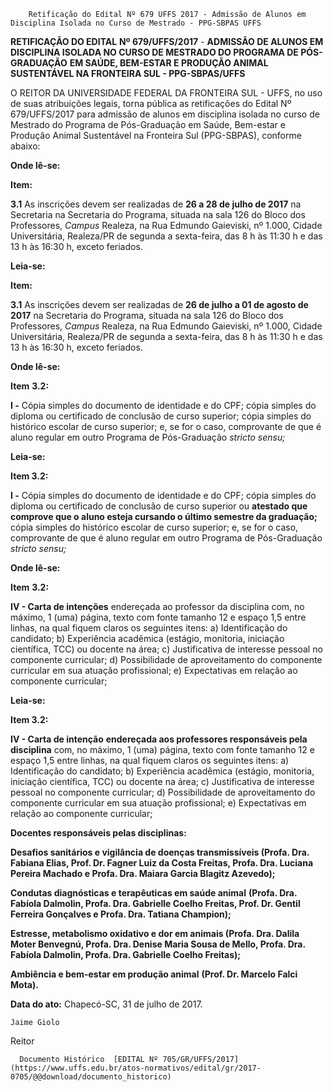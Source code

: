         Retificação do Edital Nº 679 UFFS 2017 - Admissão de Alunos em Disciplina Isolada no Curso de Mestrado - PPG-SBPAS UFFS  

**RETIFICAÇÃO DO EDITAL** **Nº 679/UFFS/2017** - **ADMISSÃO DE ALUNOS EM DISCIPLINA ISOLADA NO CURSO DE MESTRADO DO PROGRAMA DE PÓS-GRADUAÇÃO** **EM SAÚDE, BEM-ESTAR E PRODUÇÃO ANIMAL SUSTENTÁVEL NA FRONTEIRA SUL - PPG-SBPAS/UFFS**

  

 O REITOR DA UNIVERSIDADE FEDERAL DA FRONTEIRA SUL - UFFS, no uso de suas atribuições legais, torna pública as retificações do Edital Nº 679/UFFS/2017 para admissão de alunos em disciplina isolada no curso de Mestrado do Programa de Pós-Graduação em Saúde, Bem-estar e Produção Animal Sustentável na Fronteira Sul (PPG-SBPAS), conforme abaixo:

  **Onde lê-se:**

 **Item:**

 **3.1** As inscrições devem ser realizadas de **26 a 28 de julho de 2017** na Secretaria na Secretaria do Programa, situada na sala 126 do Bloco dos Professores, *Campus* Realeza, na Rua Edmundo Gaieviski, nº 1.000, Cidade Universitária, Realeza/PR de segunda a sexta-feira, das 8 h às 11:30 h e das 13 h às 16:30 h, exceto feriados.

  

 **Leia-se:**

 **Item:**

 **3.1** As inscrições devem ser realizadas de **26 de julho a 01 de agosto de 2017** na Secretaria do Programa, situada na sala 126 do Bloco dos Professores, *Campus* Realeza, na Rua Edmundo Gaieviski, nº 1.000, Cidade Universitária, Realeza/PR de segunda a sexta-feira, das 8 h às 11:30 h e das 13 h às 16:30 h, exceto feriados.

  **Onde lê-se:**

 **Item** **3.2:**

 **I -** Cópia simples do documento de identidade e do CPF; cópia simples do diploma ou certificado de conclusão de curso superior; cópia simples do histórico escolar de curso superior; e, se for o caso, comprovante de que é aluno regular em outro Programa de Pós-Graduação *stricto sensu;*

  

 **Leia-se:**

 **Item 3.2:**

 **I -** Cópia simples do documento de identidade e do CPF; cópia simples do diploma ou certificado de conclusão de curso superior ou **atestado que comprove que o aluno esteja cursando o último semestre da graduação;** cópia simples do histórico escolar de curso superior; e, se for o caso, comprovante de que é aluno regular em outro Programa de Pós-Graduação *stricto sensu;*

  **Onde lê-se:**

 **Item** **3.2:**

 **IV - Carta de intenções** endereçada ao professor da disciplina com, no máximo, 1 (uma) página, texto com fonte tamanho 12 e espaço 1,5 entre linhas, na qual fiquem claros os seguintes itens: a) Identificação do candidato; b) Experiência acadêmica (estágio, monitoria, iniciação científica, TCC) ou docente na área; c) Justificativa de interesse pessoal no componente curricular; d) Possibilidade de aproveitamento do componente curricular em sua atuação profissional; e) Expectativas em relação ao componente curricular;

  

 **Leia-se:**

 **Item 3.2:**

 **IV - Carta de intenção** **endereçada aos professores responsáveis pela disciplina** com, no máximo, 1 (uma) página, texto com fonte tamanho 12 e espaço 1,5 entre linhas, na qual fiquem claros os seguintes itens: a) Identificação do candidato; b) Experiência acadêmica (estágio, monitoria, iniciação científica, TCC) ou docente na área; c) Justificativa de interesse pessoal no componente curricular; d) Possibilidade de aproveitamento do componente curricular em sua atuação profissional; e) Expectativas em relação ao componente curricular;

 **Docentes responsáveis pelas disciplinas:**

 **Desafios sanitários e vigilância de doenças transmissíveis (Profa. Dra. Fabiana Elias, Prof. Dr. Fagner Luiz da Costa Freitas, Profa. Dra. Luciana Pereira Machado e Profa. Dra. Maiara Garcia Blagitz Azevedo);**

 **Condutas diagnósticas e terapêuticas em saúde animal** **(Profa. Dra. Fabíola Dalmolin, Profa. Dra. Gabrielle Coelho Freitas, Prof. Dr. Gentil Ferreira Gonçalves e Profa. Dra. Tatiana Champion);**

 **Estresse, metabolismo oxidativo e dor em animais (Profa. Dra. Dalila Moter Benvegnú, Profa. Dra. Denise Maria Sousa de Mello, Profa. Dra. Fabíola Dalmolin, Profa. Dra. Gabrielle Coelho Freitas);**

 **Ambiência e bem-estar em produção animal** **(Prof. Dr. Marcelo Falci Mota).**

   **Data do ato:** Chapecó-SC, 31 de julho de 2017.   
 

    Jaime Giolo   
 Reitor 

      Documento Histórico  [EDITAL Nº 705/GR/UFFS/2017](https://www.uffs.edu.br/atos-normativos/edital/gr/2017-0705/@@download/documento_historico)     
      